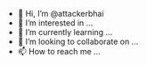 - 👋 Hi, I’m @attackerbhai
- 👀 I’m interested in ...
- 🌱 I’m currently learning ...
- 💞️ I’m looking to collaborate on ...
- 📫 How to reach me ...

<!---
attackerbhai/attackerbhai is a ✨ special ✨ repository because its `README.md` (this file) appears on your GitHub profile.
You can click the Preview link to take a look at your changes.
--->
